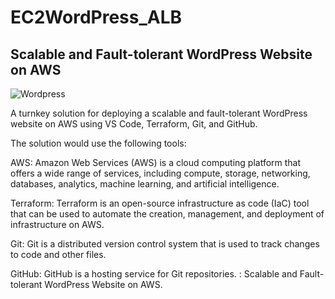 # EC2WordPress_ALB

## Scalable and Fault-tolerant WordPress Website on AWS

![Wordpress](../picture/CapstoneProject.png)

A turnkey solution for deploying a scalable and fault-tolerant WordPress website on AWS using VS Code, Terraform, Git, and GitHub.

The solution would use the following tools:

AWS: Amazon Web Services (AWS) is a cloud computing platform that offers a wide range of services, including compute, storage, networking, databases, analytics, machine learning, and artificial intelligence.

Terraform: Terraform is an open-source infrastructure as code (IaC) tool that can be used to automate the creation, management, and deployment of infrastructure on AWS.

Git: Git is a distributed version control system that is used to track changes to code and other files.

GitHub: GitHub is a hosting service for Git repositories. : Scalable and Fault-tolerant WordPress Website on AWS.

